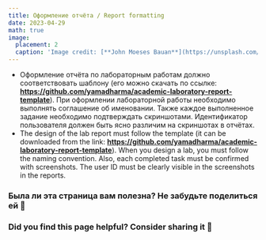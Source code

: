 ```yaml
---
title: Оформление отчёта / Report formatting
date: 2023-04-29
math: true
image:
  placement: 2
  caption: 'Image credit: [**John Moeses Bauan**](https://unsplash.com/photos/OGZtQF8iC0g)'
---
```


- Оформление отчёта по лабораторным работам должно соответствовать шаблону (его можно скачать по ссылке: **https://github.com/yamadharma/academic-laboratory-report-template**).
При оформлении лабораторной работы необходимо выполнять соглашение об именовании. Также каждое выполненное задание необходимо подтверждать скриншотами. Идентификатор пользователя должен быть ясно различим на скриншотах в отчётах.
- The design of the lab report must follow the template (it can be downloaded from the link: **https://github.com/yamadharma/academic-laboratory-report-template**).
When you design a lab, you must follow the naming convention. Also, each completed task must be confirmed with screenshots. The user ID must be clearly visible in the screenshots in the reports.


### Была ли эта страница вам полезна? Не забудьте поделиться ей 🙌
### Did you find this page helpful? Consider sharing it 🙌
